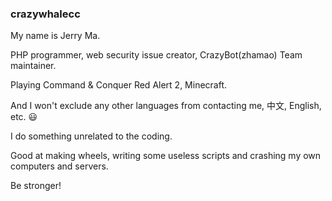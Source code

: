 ### crazywhalecc

My name is Jerry Ma.

PHP programmer, web security issue creator, CrazyBot(zhamao) Team maintainer.

Playing Command & Conquer Red Alert 2, Minecraft.

And I won't exclude any other languages from contacting me, 中文, English, etc. 😃

I do something unrelated to the coding.

Good at making wheels, writing some useless scripts and crashing my own computers and servers.

Be stronger!

<!--
**crazywhalecc/crazywhalecc** is a ✨ _special_ ✨ repository because its `README.md` (this file) appears on your GitHub profile.

Here are some ideas to get you started:

- 🔭 I’m currently working on ...
- 🌱 I’m currently learning ...
- 👯 I’m looking to collaborate on ...
- 🤔 I’m looking for help with ...
- 💬 Ask me about ...
- 📫 How to reach me: ...
- 😄 Pronouns: ...
- ⚡ Fun fact: ...
-->
